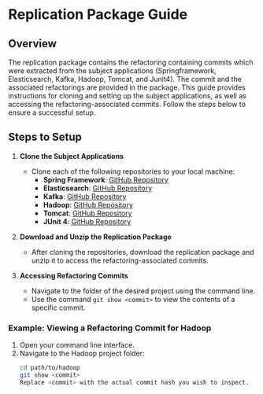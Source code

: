 # Replication Package Guide

## Overview
The replication package contains the refactoring containing commits which were extracted from the subject applications (Springframework, Elasticsearch, Kafka, Hadoop, Tomcat, and Junit4). The commit and 
the associated refactorings are provided in the package. 
This guide provides instructions for cloning and setting up the subject applications, as well as accessing the refactoring-associated commits. Follow the steps below to ensure a successful setup.

## Steps to Setup

1. **Clone the Subject Applications**
   - Clone each of the following repositories to your local machine:
     - **Spring Framework**: [GitHub Repository](https://github.com/spring-projects/spring-framework)
     - **Elasticsearch**: [GitHub Repository](https://github.com/elastic/elasticsearch)
     - **Kafka**: [GitHub Repository](https://github.com/apache/kafka)
     - **Hadoop**: [GitHub Repository](https://github.com/apache/hadoop)
     - **Tomcat**: [GitHub Repository](https://github.com/apache/tomcat)
     - **JUnit 4**: [GitHub Repository](https://github.com/junit-team/junit4)

2. **Download and Unzip the Replication Package**
   - After cloning the repositories, download the replication package and unzip it to access the refactoring-associated commits.

3. **Accessing Refactoring Commits**
   - Navigate to the folder of the desired project using the command line.
   - Use the command `git show <commit>` to view the contents of a specific commit.

### Example: Viewing a Refactoring Commit for Hadoop

1. Open your command line interface.
2. Navigate to the Hadoop project folder:
   ```bash
   cd path/to/hadoop
   git show <commit>
   Replace <commit> with the actual commit hash you wish to inspect.
